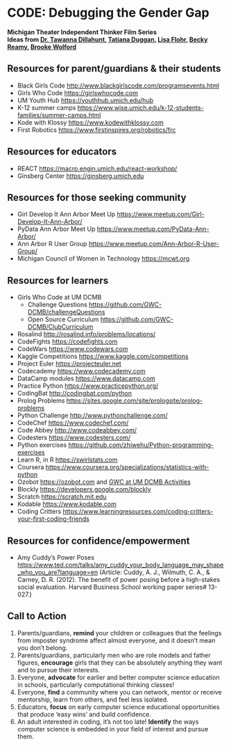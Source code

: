# CODE: Debugging the Gender Gap
**Michigan Theater Independent Thinker Film Series**  
**Ideas from [Dr. Tawanna Dillahunt](https://www.si.umich.edu/people/tawanna-dillahunt), [Tatiana Duggan](https://www.linkedin.com/in/tatiana-woods-duggan/), [Lisa Flohr](https://www.greenhillsschool.org/about/directory/), [Becky Reamy](https://www.linkedin.com/in/rebeccareamy/), [Brooke Wolford](http://www.brookewolford.com)**  

## Resources for parent/guardians & their students
* Black Girls Code http://www.blackgirlscode.com/programsevents.html
* Girls Who Code https://girlswhocode.com
* UM Youth Hub https://youthhub.umich.edu/hub
* K-12 summer camps https://www.wise.umich.edu/k-12-students-families/summer-camps.html
* Kode with Klossy https://www.kodewithklossy.com
* First Robotics https://www.firstinspires.org/robotics/frc

## Resources for educators
* REACT https://macro.engin.umich.edu/react-workshop/
* Ginsberg Center https://ginsberg.umich.edu 

## Resources for those seeking community
* Girl Develop It Ann Arbor Meet Up https://www.meetup.com/Girl-Develop-It-Ann-Arbor/
* PyData Ann Arbor Meet Up https://www.meetup.com/PyData-Ann-Arbor/
* Ann Arbor R User Group https://www.meetup.com/Ann-Arbor-R-User-Group/
* Michigan Council of Women in Technology https://mcwt.org

## Resources for learners

* Girls Who Code at UM DCMB
  - Challenge Questions https://github.com/GWC-DCMB/challengeQuestions
  - Open Source Curriculum https://github.com/GWC-DCMB/ClubCurriculum
* Rosalind http://rosalind.info/problems/locations/
* CodeFights https://codefights.com
* CodeWars https://www.codewars.com
* Kaggle Competitions https://www.kaggle.com/competitions
* Project Euler https://projecteuler.net
* Codecademy https://www.codecademy.com
* DataCamp modules https://www.datacamp.com
* Practice Python https://www.practicepython.org/ 
* CodingBat http://codingbat.com/python 
* Prolog Problems https://sites.google.com/site/prologsite/prolog-problems 
* Python Challenge http://www.pythonchallenge.com/ 
* CodeChef https://www.codechef.com/ 
* Code Abbey http://www.codeabbey.com/ 
* Codesters https://www.codesters.com/
* Python exercises https://github.com/zhiwehu/Python-programming-exercises
* Learn R, in R https://swirlstats.com
* Coursera https://www.coursera.org/specializations/statistics-with-python
* Ozobot https://ozobot.com and [GWC at UM DCMB Activities](https://github.com/GWC-DCMB/ozobotLessons)
* Blockly https://developers.google.com/blockly
* Scratch https://scratch.mit.edu
* Kodable https://www.kodable.com
* Coding Critters https://www.learningresources.com/coding-critters-your-first-coding-friends

## Resources for confidence/empowerment 
* Amy Cuddy’s Power Poses https://www.ted.com/talks/amy_cuddy_your_body_language_may_shape_who_you_are?language=en (Article: Cuddy, A. J., Wilmuth, C. A., & Carney, D. R. (2012). The benefit of power posing before a high-stakes social evaluation. Harvard Business School working paper series# 13-027.)

## Call to Action

1. Parents/guardians, **remind** your children or colleagues that the feelings from imposter syndrome affect almost everyone, and it doesn’t mean you don’t belong.
2. Parents/guardians, particularly men who are role models and father figures, **encourage** girls that they can be absolutely anything they want and to pursue their interests.
3. Everyone, **advocate** for earlier and better computer science education in schools, particularly computational thinking classes!
4. Everyone, **find** a community where you can network, mentor or receive mentorship, learn from others, and feel less isolated.
5. Educators, **focus** on early computer science educational opportunities that produce ‘easy wins’ and build confidence.
6. An adult interested in coding, it’s not too late! **Identify** the ways computer science is embedded in your field of interest and pursue them.
